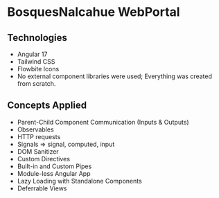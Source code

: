 # BosquesNalcahue WebPortal

## Technologies
* Angular 17
* Tailwind CSS
* Flowbite Icons
* No external component libraries were used; Everything was created from scratch.

## Concepts Applied
* Parent-Child Component Communication (Inputs & Outputs)
* Observables
* HTTP requests
* Signals => signal, computed, input
* DOM Sanitizer
* Custom Directives
* Built-in and Custom Pipes
* Module-less Angular App
* Lazy Loading with Standalone Components
* Deferrable Views
